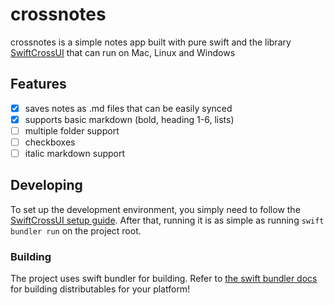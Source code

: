 # crossnotes
crossnotes is a simple notes app built with pure swift and the library [SwiftCrossUI](https://github.com/stackotter/swift-cross-ui) that can run on Mac, Linux and Windows
## Features
- [x] saves notes as .md files that can be easily synced
- [x] supports basic markdown (bold, heading 1-6, lists)
- [ ] multiple folder support
- [ ] checkboxes
- [ ] italic markdown support
## Developing
To set up the development environment, you simply need to follow the [SwiftCrossUI setup guide](https://stackotter.github.io/swift-cross-ui/documentation/swiftcrossui/quick-start/). After that, running it is as simple as running `swift bundler run` on the project root.
### Building
The project uses swift bundler for building. Refer to [the swift bundler docs](https://swiftbundler.dev/documentation/swift-bundler/creating-an-app#Distributing-the-app) for building distributables for your platform! 